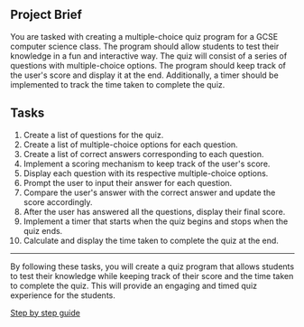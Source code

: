 ## Project Brief

You are tasked with creating a multiple-choice quiz program for a GCSE computer science class. The program should allow students to test their knowledge in a fun and interactive way. The quiz will consist of a series of questions with multiple-choice options. The program should keep track of the user's score and display it at the end. Additionally, a timer should be implemented to track the time taken to complete the quiz.

## Tasks

1. Create a list of questions for the quiz.
2. Create a list of multiple-choice options for each question.
3. Create a list of correct answers corresponding to each question.
4. Implement a scoring mechanism to keep track of the user's score.
5. Display each question with its respective multiple-choice options.
6. Prompt the user to input their answer for each question.
7. Compare the user's answer with the correct answer and update the score accordingly.
8. After the user has answered all the questions, display their final score.
9. Implement a timer that starts when the quiz begins and stops when the quiz ends.
10. Calculate and display the time taken to complete the quiz at the end.

---

By following these tasks, you will create a quiz program that allows students to test their knowledge while keeping track of their score and the time taken to complete the quiz. This will provide an engaging and timed quiz experience for the students.

[Step by step guide](mcq-steps.md)
